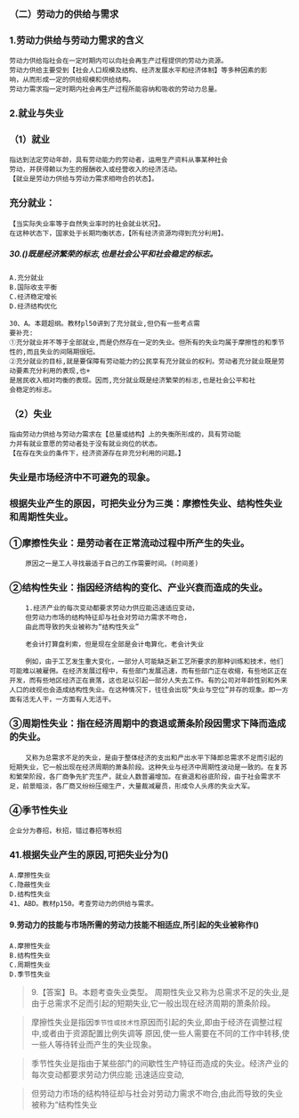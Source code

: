 ### （二）劳动力的供给与需求
### 1.劳动力供给与劳动力需求的含义
    劳动力供给指社会在一定时期内可以向社会再生产过程提供的劳动力资源。
    劳动力供给主要受到【社会人口规模及结构、经济发展水平和经济体制】等多种因素的影
    响，从而形成一定的供给规模和供给结构。
    劳动力需求指一定时期内社会再生产过程所能容纳和吸收的劳动力总量。
    
### 2.就业与失业
### （1）就业
    指达到法定劳动年龄，具有劳动能力的劳动者，运用生产资料从事某种社会
    劳动，并获得赖以为生的报酬收入或经营收入的经济活动。
    【就业是劳动力供给与劳动力需求相吻合的状态】。

### 充分就业：
    【当实际失业率等于自然失业率时的社会就业状况】。
    在这种状态下，国家处于长期均衡状态，【所有经济资源均得到充分利用】。

##### 30.()既是经济繁荣的标志,也是社会公平和社会稳定的标志。
    A.充分就业
    B.国际收支平衡
    C.经济稳定增长
    D.经济结构优化
    
    30、A。本题超纲。教材pl50讲到了充分就业,但仍有一些考点需
    要补充:
    ①充分就业并不等于全部就业,而是仍然存在一定的失业。但所有的失业均属于摩擦性的和季节性的,而且失业的间隔期很短。
    ②充分就业的目标,就是要保障有劳动能力的公民享有充分就业的权利。劳动者充分就业既是劳动要素充分利用的表现,也+
    是居民收入相对均衡的表现。因而,充分就业既是经济繁荣的标志,也是社会公平和社
    会稳定的标志。

    
### （2）失业
    指由劳动力供给与劳动力需求在【总量或结构】上的失衡所形成的，具有劳动能
    力并有就业意愿的劳动者处于没有就业岗位的状态。
    【在存在失业的条件下，经济资源存在非充分利用的问题。】

### 失业是市场经济中不可避免的现象。
### 根据失业产生的原因，可把失业分为三类：摩擦性失业、结构性失业和周期性失业。
    
### ①摩擦性失业：是劳动者在正常流动过程中所产生的失业。
        原因之一是工人寻找最适于自己的工作需要时间。(时间差)
        
###  ②结构性失业：指因经济结构的变化、产业兴衰而造成的失业。
        1.经济产业的每次变动都要求劳动力供应能迅速适应变动，
        但劳动力市场的结构特征却与社会对劳动力需求不吻合，
        由此而导致的失业被称为“结构性失业”
        
        老会计打算盘利索，但是现在全部是会计电算化，老会计失业

        例如，由于工艺发生重大变化，一部分人可能缺乏新工艺所要求的那种训练和技术，他们可能难以被雇佣。在经济发展过程中，有些部门发展迅速，而有些部门正在收缩，有些地区正在开发，而有些地区经济正在衰落，这也足以引起一部分人失去工作。有的公司对年龄性别和外来人口的歧视也会造成结构性失业。在这种情况下，往往会出现“失业与空位”并存的现象。即一方面有活无人干，一方面有人无活干。

### ③周期性失业：指在经济周期中的衰退或萧条阶段因需求下降而造成的失业。
        又称为总需求不足的失业，是由于整体经济的支出和产出水平下降即总需求不足而引起的短期失业，它一般出现在经济周期的萧条阶段。这种失业与经济中周期性波动是一致的。在复苏和繁荣阶段，各厂商争先扩充生产，就业人数普遍增加。在衰退和谷底阶段，由于社会需求不足，前景暗淡，各厂商又纷纷压缩生产，大量裁减雇员，形成令人头疼的失业大军。

### ④季节性失业
    企业分为春招，秋招，错过春招等秋招        
        
### 41.根据失业产生的原因,可把失业分为()
    A.摩擦性失业
    C.隐蔽性失业
    D.结构性失业
    41、ABD。教材p150。考查劳动力的供给与需求。 

#### 9.劳动力的技能与市场所需的劳动力技能不相适应,所引起的失业被称作()
    A.摩擦性失业
    B.结构性失业
    C.周期性失业
    D.季节性失业
>   9.【答案】B。本题考查失业类型。
>   周期性失业又称为总需求不足的失业,是由于总需求不足而引起的短期失业,它一般出现在经济周期的萧条阶段。

>   摩擦性失业是指因`季节性或技术性`原因而引起的失业,即由于经济在调整过程中,或者由于资源配置比例失调等
原因,使一些人需要在不同的工作中转移,使一些人等待转业而产生的失业现象。

>   季节性失业是指由于某些部门的间歇性生产特征而造成的失业。经济产业的每次变动都要求劳动力供应能
    迅速适应变动,
    
>   但劳动力市场的结构特征却与社会对劳动力需求不吻合,由此而导致的失业被称为“结构性失业       